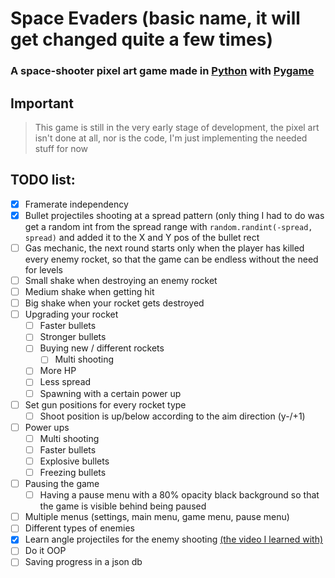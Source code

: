 # Space Evaders (basic name, it will get changed quite a few times)
### A space-shooter pixel art game made in [Python](https://github.com/python/cpython) with [Pygame](https://github.com/pygame/pygame)

## Important
> This game is still in the very early stage of development, the pixel art isn't done at all, nor is the code, I'm just implementing the needed stuff for now

## TODO list:
- [x] Framerate independency
- [x] Bullet projectiles shooting at a spread pattern (only thing I had to do was get a random int from the spread range with `random.randint(-spread, spread)` and added it to the X and Y pos of the bullet rect
- [ ] Gas mechanic, the next round starts only when the player has killed every enemy rocket, so that the game can be endless without the need for levels
- [ ] Small shake when destroying an enemy rocket
- [ ] Medium shake when getting hit
- [ ] Big shake when your rocket gets destroyed
- [ ] Upgrading your rocket
  - [ ] Faster bullets
  - [ ] Stronger bullets
  - [ ] Buying new / different rockets
    - [ ] Multi shooting
  - [ ] More HP
  - [ ] Less spread
  - [ ] Spawning with a certain power up
- [ ] Set gun positions for every rocket type
  - [ ] Shoot position is up/below according to the aim direction (y-/+1)
- [ ] Power ups 
  - [ ] Multi shooting
  - [ ] Faster bullets
  - [ ] Explosive bullets
  - [ ] Freezing bullets
- [ ] Pausing the game
  - [ ] Having a pause menu with a 80% opacity black background so that the game is visible behind being paused
- [ ] Multiple menus (settings, main menu, game menu, pause menu)
- [ ] Different types of enemies
- [x] Learn angle projectiles for the enemy shooting [(the video I learned with)](https://youtu.be/3DeW-7vbc50)
- [ ] Do it OOP
- [ ] Saving progress in a json db 

